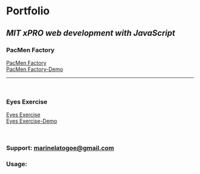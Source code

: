 # **Portfolio**

## _MIT xPRO web development with JavaScript_

### PacMen Factory
<a href="https://github.com/Marinela26/PacMen-Factory" target="_blank" rel="noopener noreferrer">PacMen Factory</a>
<br>
<a href="https://marinela26.github.io/PacMen-Factory/" target="_blank" rel="noopener noreferrer">PacMen Factory-Demo</a>
<hr>
<br>


### Eyes Exercise
<a href="https://github.com/Marinela26/Eyes-Exercise" target="_blank" rel="noopener noreferrer">Eyes Exercise</a>
<br>
<a href="https://marinela26.github.io/Eyes-Exercise/" target="_blank" rel="noopener noreferrer">Eyes Exercise-Demo</a>

<br>


### Support: marinelatogoe@gmail.com

### Usage:


